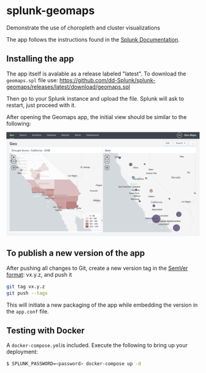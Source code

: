 # splunk-geomaps

Demonstrate the use of choropleth and cluster visualizations

The app follows the instructions found in the [Splunk Documentation](https://docs.splunk.com/Documentation/Splunk/latest/Viz/GenerateMap).

## Installing the app
The app itself is avalable as a release labeled "latest".
To download the `geomaps.spl` file use: https://github.com/dd-Splunk/splunk-geomaps/releases/latest/download/geomaps.spl 

Then go to your Splunk instance and upload the file.
Splunk will ask to restart, just proceed with it.

After opening the Geomaps app, the initial view should be similar to the following:

![InitialView](apps/pictures/InitialView.png)

## To publish a new version of the app

After pushing all changes to Git, create a new version tag in the [SemVer format](https://semver.org): vx.y.z, and push it

```bash
git tag vx.y.z
git push --tags
````

This will initiate a new packaging of the app while embedding the version in the `app.conf` file.

## Testing with Docker

A `docker-compose.yml`is included. Execute the following to bring up your deployment:

```bash
$ SPLUNK_PASSWORD=<password> docker-compose up -d
```

